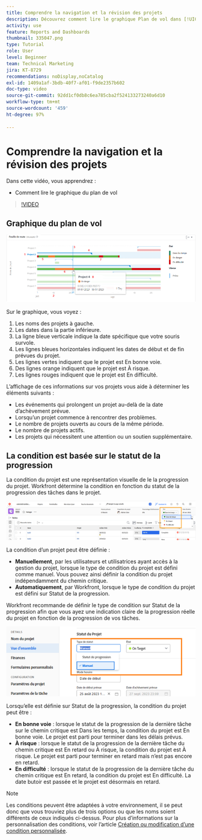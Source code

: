 ```yaml
---
title: Comprendre la navigation et la révision des projets
description: Découvrez comment lire le graphique Plan de vol dans [!UICONTROL Enhanced Analytics].
activity: use
feature: Reports and Dashboards
thumbnail: 335047.png
type: Tutorial
role: User
level: Beginner
team: Technical Marketing
jira: KT-8729
recommendations: noDisplay,noCatalog
exl-id: 1409a1af-3bdb-40f7-af01-f9de2357b602
doc-type: video
source-git-commit: 92dd1cf0db8c6ea785cba2f524133273240a6d10
workflow-type: tm+mt
source-wordcount: '459'
ht-degree: 97%

---
```


# Comprendre la navigation et la révision des projets

Dans cette vidéo, vous apprendrez :

* Comment lire le graphique du plan de vol

>[!VIDEO](https://video.tv.adobe.com/v/335047/?quality=12&learn=on)

## Graphique du plan de vol

![Image d’un graphique de plan de vol avec des nombres correspondant aux puces ci-dessous](assets/section-2-1.png)

Sur le graphique, vous voyez :

1. Les noms des projets à gauche.
1. Les dates dans la partie inférieure.
1. La ligne bleue verticale indique la date spécifique que votre souris survole.
1. Les lignes bleues horizontales indiquent les dates de début et de fin prévues du projet.
1. Les lignes vertes indiquent que le projet est En bonne voie.
1. Des lignes orange indiquent que le projet est À risque.
1. Les lignes rouges indiquent que le projet est En difficulté.

L’affichage de ces informations sur vos projets vous aide à déterminer les éléments suivants :

* Les événements qui prolongent un projet au-delà de la date d’achèvement prévue.
* Lorsqu’un projet commence à rencontrer des problèmes.
* Le nombre de projets ouverts au cours de la même période.
* Le nombre de projets actifs.
* Les projets qui nécessitent une attention ou un soutien supplémentaire.

## La condition est basée sur le statut de la progression

La condition du projet est une représentation visuelle de le la progression du projet. Workfront détermine la condition en fonction du statut de la progression des tâches dans le projet.

![Image des statuts de progression possibles](assets/section-2-2.png)

La condition d’un projet peut être définie :

* **Manuellement**, par les utilisateurs et utilisatrices ayant accès à la gestion du projet, lorsque le type de condition du projet est défini comme manuel. Vous pouvez ainsi définir la condition du projet indépendamment du chemin critique.
* **Automatiquement**, par Workfront, lorsque le type de condition du projet est défini sur Statut de la progression.

Workfront recommande de définir le type de condition sur Statut de la progression afin que vous ayez une indication claire de la progression réelle du projet en fonction de la progression de vos tâches.

![Image des statuts de progression possibles](assets/section-2-3.png)

Lorsqu’elle est définie sur Statut de la progression, la condition du projet peut être :

* **En bonne voie** : lorsque le statut de la progression de la dernière tâche sur le chemin critique est Dans les temps, la condition du projet est En bonne voie. Le projet est parti pour terminer dans les délais prévus.
* **À risque** : lorsque le statut de la progression de la dernière tâche du chemin critique est En retard ou À risque, la condition du projet est À risque. Le projet est parti pour terminer en retard mais n’est pas encore en retard.
* **En difficulté** : lorsque le statut de la progression de la dernière tâche du chemin critique est En retard, la condition du projet est En difficulté. La date butoir est passée et le projet est désormais en retard.

>[!NOTE]
>
>Les conditions peuvent être adaptées à votre environnement, il se peut donc que vous trouviez plus de trois options ou que les noms soient différents de ceux indiqués ci-dessus. Pour plus d’informations sur la personnalisation des conditions, voir l’article [Création ou modification d’une condition personnalisée](https://experienceleague.adobe.com/docs/workfront/using/administration-and-setup/customize/custom-conditions/create-edit-custom-conditions.html?lang=fr).
